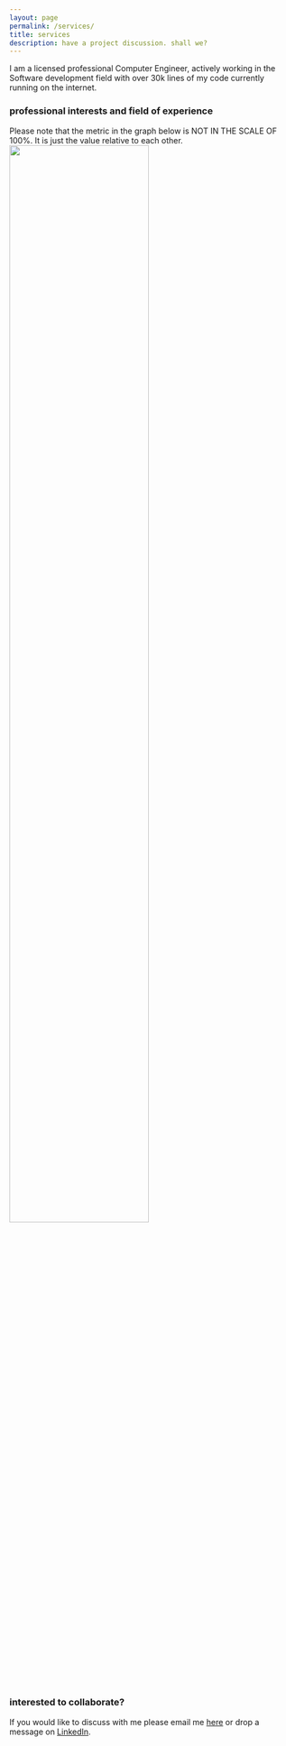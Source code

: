 ```yaml
---
layout: page
permalink: /services/
title: services
description: have a project discussion. shall we?
---
```


I am a licensed professional Computer Engineer, actively working in the Software development field with over 30k lines of my code currently running on the internet.

### professional interests and field of experience

<div class="caption" style="font-face:bold"> Please note that the metric in the graph below is NOT IN THE SCALE OF 100%. It is just the value relative to each other. </div>

<div class="center">
    <img  style="vertical-align:middle" src="{{ site.baseurl }}/assets/img/skill_radar_graph.jpg" alt="" width="70%"   style="border-bottom: 1px solid black"/>
</div>

### interested to collaborate?
If you would like to discuss with me please email me <a href="mailto:{{ site.email | encode_email }}" target="_blank">here</a> or drop a message on <a href="https://linkedin.com/in/bipinkh" target="_blank">LinkedIn</a>.